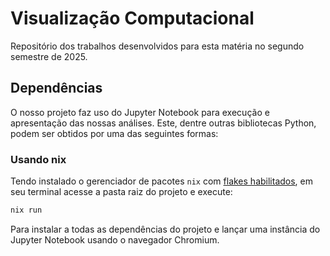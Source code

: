 # Visualização Computacional

Repositório dos trabalhos desenvolvidos para esta matéria no segundo semestre
de 2025.

## Dependências

O nosso projeto faz uso do Jupyter Notebook para execução e apresentação das
nossas análises. Este, dentre outras bibliotecas Python, podem ser obtidos por
uma das seguintes formas:

### Usando nix

Tendo instalado o gerenciador de pacotes `nix` com
[flakes habilitados](https://nixos.wiki/wiki/flakes), em seu terminal acesse a
pasta raiz do projeto e execute:

```bash
nix run
```

Para instalar a todas as dependências do projeto e lançar uma instância do
Jupyter Notebook usando o navegador Chromium.
